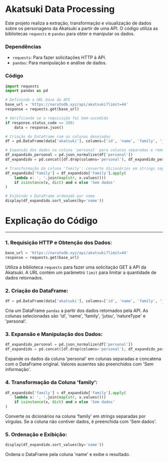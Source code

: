 # Akatsuki Data Processing

Este projeto realiza a extração, transformação e visualização de dados sobre os personagens da Akatsuki a partir de uma API. O código utiliza as bibliotecas `requests` e `pandas` para obter e manipular os dados.

### Dependências

- `requests`: Para fazer solicitações HTTP à API.
- `pandas`: Para manipulação e análise de dados.

### Código

```python
import requests
import pandas as pd

# Definindo a URL base da API
base_url = 'https://narutodb.xyz/api/akatsuki?limit=44'
response = requests.get(base_url)

# Verificando se a requisição foi bem-sucedida
if response.status_code == 200:
    data = response.json()

# Criação do DataFrame com as colunas desejadas
df = pd.DataFrame(data['akatsuki'], columns=['id', 'name', 'family', 'jutsu', 'natureType', 'personal'])

# Expansão dos dados na coluna 'personal' para colunas separadas e remoção da coluna original
df_expandido_personal = pd.json_normalize(df['personal'])
df_expandido = pd.concat([df.drop(columns='personal'), df_expandido_personal], axis=1).fillna('Sem informação')

# Transformação da coluna 'family': converte dicionários em strings separadas por vírgulas
df_expandido['family'] = df_expandido['family'].apply(
    lambda x: ', '.join(map(str, x.values())) 
    if isinstance(x, dict) and x else 'Sem dados'
)

# Exibindo o DataFrame ordenado por nome
display(df_expandido.sort_values(by='name'))
```

# Explicação do Código
---
### 1. Requisição HTTP e Obtenção dos Dados:

```python
base_url = 'https://narutodb.xyz/api/akatsuki?limit=44'
response = requests.get(base_url)
```
Utiliza a biblioteca `requests` para fazer uma solicitação GET à API da Akatsuki. A URL contém um parâmetro `limit` para limitar a quantidade de dados retornados.

### 2. Criação do DataFrame:

```python
df = pd.DataFrame(data['akatsuki'], columns=['id', 'name', 'family', 'jutsu', 'natureType', 'personal'])
```
Cria um DataFrame `pandas` a partir dos dados retornados pela API. As colunas selecionadas são 'id', 'name', 'family', 'jutsu', 'natureType' e 'personal'.

### 3. Expansão e Manipulação dos Dados:

```python
df_expandido_personal = pd.json_normalize(df['personal'])
df_expandido = pd.concat([df.drop(columns='personal'), df_expandido_personal], axis=1).fillna('Sem informação')
```
Expande os dados da coluna 'personal' em colunas separadas e concatena com o DataFrame original. Valores ausentes são preenchidos com 'Sem informação'.

### 4. Transformação da Coluna 'family':

```python
df_expandido['family'] = df_expandido['family'].apply(
    lambda x: ', '.join(map(str, x.values())) 
    if isinstance(x, dict) and x else 'Sem dados'
)
```
Converte os dicionários na coluna 'family' em strings separadas por vírgulas. Se a coluna não contiver dados, é preenchida com 'Sem dados'.

### 5. Ordenação e Exibição:

```python
display(df_expandido.sort_values(by='name'))
```
Ordena o DataFrame pela coluna 'name' e exibe o resultado.

